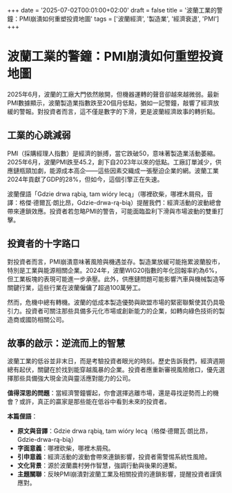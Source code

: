 +++
date = '2025-07-02T00:01:00+02:00'
draft = false
title = '波蘭工業的警鐘：PMI崩潰如何重塑投資地圖'
tags = ['波蘭經濟', '製造業', '經濟衰退', 'PMI']
+++



# 波蘭工業的警鐘：PMI崩潰如何重塑投資地圖

2025年6月，波蘭的工廠大門依然敞開，但機器運轉的聲音卻越來越微弱。最新PMI數據顯示，波蘭製造業指數跌至20個月低點，猶如一記警鐘，敲響了經濟放緩的警報。對投資者而言，這不僅是數字的下滑，更是波蘭經濟故事的轉折點。

## 工業的心跳減弱

PMI（採購經理人指數）是經濟的脈搏，當它跌破50，意味著製造業活動萎縮。2025年6月，波蘭PMI跌至45.2，創下自2023年以來的低點。工廠訂單減少，供應鏈瓶頸加劇，能源成本高企——這些因素交織成一張壓迫企業的網。波蘭工業2024年貢獻了GDP的28%，但如今，這個引擎正在失速。

波蘭俚語「Gdzie drwa rąbią, tam wióry lecą」（哪裡砍柴，哪裡木屑飛，音譯：格傑·德爾瓦·朗比昂，Gdzie-drwa-rą-bią）提醒我們：經濟活動的波動總會帶來連鎖效應。投資者若忽略PMI的警告，可能面臨盈利下滑與市場波動的雙重打擊。

## 投資者的十字路口

對投資者而言，PMI崩潰意味著風險與機遇並存。製造業放緩可能拖累波蘭股市，特別是工業與能源相關企業。2024年，波蘭WIG20指數的年化回報率約為6%，但工業板塊的表現可能進一步承壓。此外，供應鏈問題可能影響汽車與機械製造等關鍵行業，這些行業在波蘭僱傭了超過100萬勞工。

然而，危機中總有轉機。波蘭的低成本製造優勢與歐盟市場的緊密聯繫使其仍具吸引力。投資者可關注那些具備多元化市場或創新能力的企業，如轉向綠色技術的製造商或國防相關公司。

## 故事的啟示：逆流而上的智慧

波蘭工業的低谷並非末日，而是考驗投資者眼光的時刻。歷史告訴我們，經濟週期總有起伏，關鍵在於找到能穿越風暴的企業。投資者應重新審視風險敞口，優先選擇那些具備強大現金流與靈活應對能力的公司。

**值得深思的問題**：當經濟警鐘響起，你會選擇逃離市場，還是尋找逆勢而上的機會？或許，真正的贏家是那些能在低谷中看到未來的投資者。

**本篇俚語**：  
- **原文與音譯**：Gdzie drwa rąbią, tam wióry lecą（格傑·德爾瓦·朗比昂，Gdzie-drwa-rą-bią）  
- **字面意義**：哪裡砍柴，哪裡木屑飛。  
- **引申意義**：經濟活動的波動會帶來連鎖影響，投資者需警惕系統性風險。  
- **文化背景**：源於波蘭農村勞作智慧，強調行動與後果的連繫。  
- **主題關聯**：反映PMI崩潰對波蘭工業及相關投資的連鎖影響，提醒投資者謹慎應對。
